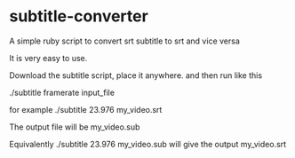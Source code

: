 subtitle-converter
==================

A simple ruby script to convert srt subtitle to srt and vice versa

It is very easy to use.

Download the subtitle script, place it anywhere.
and then run like this

./subtitle framerate input_file

for example ./subtitle 23.976 my_video.srt

The output file will be my_video.sub

Equivalently ./subtitle 23.976 my_video.sub 
will give the output my_video.srt
